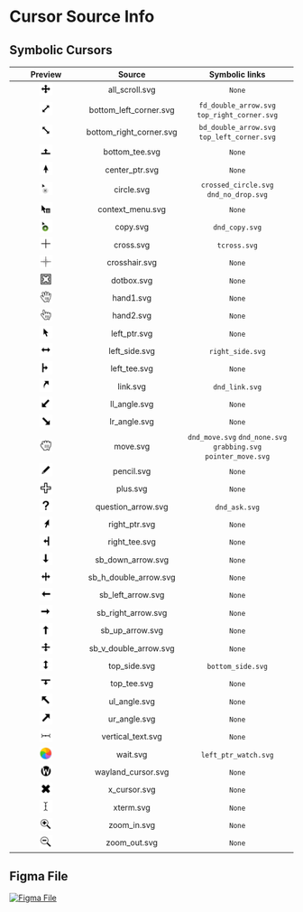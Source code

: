 # Cursor Source Info

## Symbolic Cursors

|                      Preview                       |         Source          |                         Symbolic links                          |
| :------------------------------------------------: | :---------------------: | :-------------------------------------------------------------: |
|     <img src="./all_scroll.svg" width="20%"/>      |     all_scroll.svg      |                             `None`                              |
| <img src="./bottom_left_corner.svg" width="20%"/>  | bottom_left_corner.svg  |          `fd_double_arrow.svg` `top_right_corner.svg`           |
| <img src="./bottom_right_corner.svg" width="20%"/> | bottom_right_corner.svg |           `bd_double_arrow.svg` `top_left_corner.svg`           |
|     <img src="./bottom_tee.svg" width="20%"/>      |     bottom_tee.svg      |                             `None`                              |
|     <img src="./center_ptr.svg" width="20%"/>      |     center_ptr.svg      |                             `None`                              |
|       <img src="./circle.svg" width="20%"/>        |       circle.svg        |             `crossed_circle.svg` `dnd_no_drop.svg`              |
|    <img src="./context_menu.svg" width="20%"/>     |    context_menu.svg     |                             `None`                              |
|        <img src="./copy.svg" width="20%"/>         |        copy.svg         |                         `dnd_copy.svg`                          |
|        <img src="./cross.svg" width="20%"/>        |        cross.svg        |                          `tcross.svg`                           |
|      <img src="./crosshair.svg" width="20%"/>      |      crosshair.svg      |                             `None`                              |
|       <img src="./dotbox.svg" width="20%"/>        |       dotbox.svg        |                             `None`                              |
|        <img src="./hand1.svg" width="20%"/>        |        hand1.svg        |                             `None`                              |
|        <img src="./hand2.svg" width="20%"/>        |        hand2.svg        |                             `None`                              |
|      <img src="./left_ptr.svg" width="20%"/>       |      left_ptr.svg       |                             `None`                              |
|      <img src="./left_side.svg" width="20%"/>      |      left_side.svg      |                        `right_side.svg`                         |
|      <img src="./left_tee.svg" width="20%"/>       |      left_tee.svg       |                             `None`                              |
|        <img src="./link.svg" width="20%"/>         |        link.svg         |                         `dnd_link.svg`                          |
|      <img src="./ll_angle.svg" width="20%"/>       |      ll_angle.svg       |                             `None`                              |
|      <img src="./lr_angle.svg" width="20%"/>       |      lr_angle.svg       |                             `None`                              |
|        <img src="./move.svg" width="20%"/>         |        move.svg         | `dnd_move.svg` `dnd_none.svg` `grabbing.svg` `pointer_move.svg` |
|       <img src="./pencil.svg" width="20%"/>        |       pencil.svg        |                             `None`                              |
|        <img src="./plus.svg" width="20%"/>         |        plus.svg         |                             `None`                              |
|   <img src="./question_arrow.svg" width="20%"/>    |   question_arrow.svg    |                          `dnd_ask.svg`                          |
|      <img src="./right_ptr.svg" width="20%"/>      |      right_ptr.svg      |                             `None`                              |
|      <img src="./right_tee.svg" width="20%"/>      |      right_tee.svg      |                             `None`                              |
|    <img src="./sb_down_arrow.svg" width="20%"/>    |    sb_down_arrow.svg    |                             `None`                              |
|  <img src="./sb_h_double_arrow.svg" width="20%"/>  |  sb_h_double_arrow.svg  |                             `None`                              |
|    <img src="./sb_left_arrow.svg" width="20%"/>    |    sb_left_arrow.svg    |                             `None`                              |
|   <img src="./sb_right_arrow.svg" width="20%"/>    |   sb_right_arrow.svg    |                             `None`                              |
|     <img src="./sb_up_arrow.svg" width="20%"/>     |     sb_up_arrow.svg     |                             `None`                              |
|  <img src="./sb_v_double_arrow.svg" width="20%"/>  |  sb_v_double_arrow.svg  |                             `None`                              |
|      <img src="./top_side.svg" width="20%"/>       |      top_side.svg       |                        `bottom_side.svg`                        |
|       <img src="./top_tee.svg" width="20%"/>       |       top_tee.svg       |                             `None`                              |
|      <img src="./ul_angle.svg" width="20%"/>       |      ul_angle.svg       |                             `None`                              |
|      <img src="./ur_angle.svg" width="20%"/>       |      ur_angle.svg       |                             `None`                              |
|    <img src="./vertical_text.svg" width="20%"/>    |    vertical_text.svg    |                             `None`                              |
|        <img src="./wait.svg" width="20%"/>         |        wait.svg         |                      `left_ptr_watch.svg`                       |
|   <img src="./wayland_cursor.svg" width="20%"/>    |   wayland_cursor.svg    |                             `None`                              |
|       <img src="x_cursor.svg" width="20%"/>        |      x_cursor.svg       |                             `None`                              |
|        <img src="./xterm.svg" width="20%"/>        |        xterm.svg        |                             `None`                              |
|       <img src="./zoom_in.svg" width="20%"/>       |       zoom_in.svg       |                             `None`                              |
|      <img src="./zoom_out.svg" width="20%"/>       |      zoom_out.svg       |                             `None`                              |

## Figma File

[![Figma File](https://i.imgur.com/88WNsyi.png)](https://www.figma.com/file/OZw8Ylb9xPFw9h1uZYSMFa/Mac-Cursor?node-id=0%3A1)
